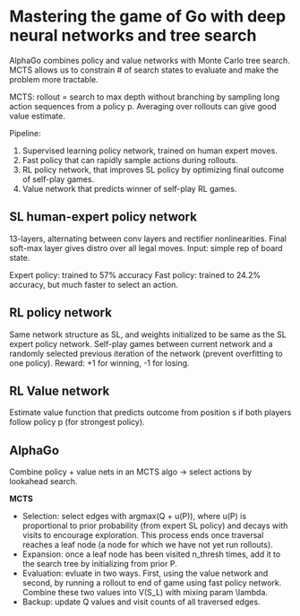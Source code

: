 # Mastering the game of Go with deep neural networks and tree search

AlphaGo combines policy and value networks with Monte Carlo tree search. MCTS allows us to constrain # of search states to evaluate and make the problem more tractable.

MCTS: rollout = search to max depth without branching by sampling long action sequences from a policy p. Averaging over rollouts can give good value estimate.

Pipeline:
1. Supervised learning policy network, trained on human expert moves.
2. Fast policy that can rapidly sample actions during rollouts.
3. RL policy network, that improves SL policy by optimizing final outcome of self-play games.
4. Value network that predicts winner of self-play RL games.

## SL human-expert policy network

13-layers, alternating between conv layers and rectifier nonlinearities. Final soft-max layer gives distro over all legal moves.
Input: simple rep of board state.

Expert policy: trained to 57% accuracy
Fast policy: trained to 24.2% accuracy, but much faster to select an action.

## RL policy network

Same network structure as SL, and weights initialized to be same as the SL expert policy network.
Self-play games between current network and a randomly selected previous iteration of the network (prevent overfitting to one policy).
Reward: +1 for winning, -1 for losing.

## RL Value network

Estimate value function that predicts outcome from position s if both players follow policy p (for strongest policy).

## AlphaGo

Combine policy + value nets in an MCTS algo -> select actions by lookahead search.

**MCTS**
- Selection: select edges with argmax(Q + u(P)), where u(P) is proportional to prior probability (from expert SL policy) and decays with visits to encourage exploration. This process ends once traversal reaches a leaf node (a node for which we have not yet run rollouts). 
- Expansion: once a leaf node has been visited n_thresh times, add it to the search tree by initializing from prior P.
- Evaluation: evluate in two ways. First, using the value network and second, by running a rollout to end of game using fast policy network. Combine these two values into V(S_L) with mixing param \lambda. 
- Backup: update Q values and visit counts of all traversed edges. 
